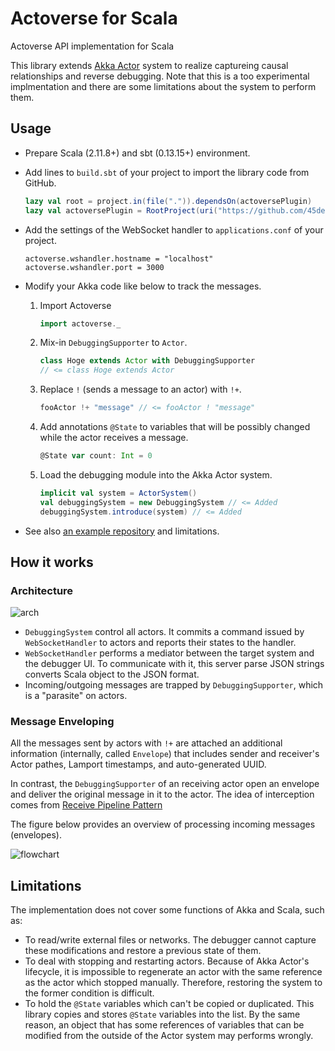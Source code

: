# Actoverse for Scala

Actoverse API implementation for Scala

This library extends [Akka Actor](http://akka.io/) system to realize captureing causal relationships and reverse debugging. 
Note that this is a too experimental implmentation and there are some limitations about the system to perform them.

## Usage

* Prepare Scala (2.11.8+) and sbt (0.13.15+) environment.

* Add lines to `build.sbt` of your project to import the library code from GitHub.

	```scala
	lazy val root = project.in(file(".")).dependsOn(actoversePlugin)
	lazy val actoversePlugin = RootProject(uri("https://github.com/45deg/Actoverse-Scala.git"))
	```

* Add the settings of the WebSocket handler to `applications.conf` of your project.
	
	```
	actoverse.wshandler.hostname = "localhost"
	actoverse.wshandler.port = 3000
	```

* Modify your Akka code like below to track the messages.
   
   1. Import Actoverse
       
       ```scala
       import actoverse._
       ```

	1. Mix-in `DebuggingSupporter` to `Actor`.
	
	    ```scala
	    class Hoge extends Actor with DebuggingSupporter
	    // <= class Hoge extends Actor
	    ```
	    
	2. Replace `!` (sends a message to an actor) with `!+`.
	
	    ```scala
	    fooActor !+ "message" // <= fooActor ! "message"
	    ```
	    
	3. Add annotations `@State` to variables that will be possibly changed while the actor receives a message.

		```scala
		@State var count: Int = 0
		```

	4. Load the debugging module into the Akka Actor system.
	
		```scala
		implicit val system = ActorSystem()
		val debuggingSystem = new DebuggingSystem // <= Added
		debuggingSystem.introduce(system) // <= Added
		```

* See also [an example repository](https://github.com/45deg/Actoverse-Scala-Demos) and limitations.

## How it works

### Architecture

![arch](https://user-images.githubusercontent.com/7984294/27071388-b75ee24e-5057-11e7-898a-00e2fcb4abc9.png)

- `DebuggingSystem` control all actors. It commits a command issued by `WebSocketHandler` to actors and reports their states to the handler.
- `WebSocketHandler` performs a mediator between the target system and the debugger UI. To communicate with it, this server parse JSON strings converts Scala object to the JSON format. 
- Incoming/outgoing messages are trapped by `DebuggingSupporter`, which is a "parasite" on actors.

### Message Enveloping

All the messages sent by actors with `!+` are attached an additional information (internally, called `Envelope`) that includes sender and receiver's Actor pathes, Lamport timestamps, and auto-generated UUID.

In contrast, the `DebuggingSupporter` of an receiving actor open an envelope and deliver the original message in it to the actor. The idea of interception comes from [Receive Pipeline Pattern](http://doc.akka.io/docs/akka/2.4-M1/contrib/receive-pipeline.html)

The figure below provides an overview of processing incoming messages (envelopes).

![flowchart](https://user-images.githubusercontent.com/7984294/27072620-f2eef85e-505b-11e7-8d5e-c0a143a13bdb.png)

## Limitations

The implementation does not cover some functions of Akka and Scala, such as:

- To read/write external files or networks. The debugger cannot capture these modifications and restore a previous state of them.
- To deal with stopping and restarting actors. Because of Akka Actor's lifecycle, it is impossible to regenerate an actor with the same reference as the actor which stopped manually. Therefore, restoring the system to the former condition is difficult.
- To hold the `@State` variables which can't be copied or duplicated. This library copies and stores `@State` variables into the list. By the same reason, an object that has some references of variables that can be modified from the outside of the Actor system may performs wrongly.
